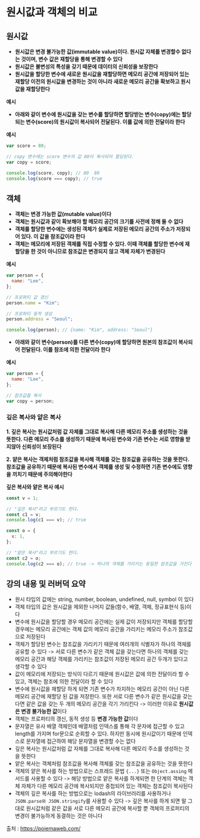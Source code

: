 # 원시값과 객체의 비교

## 원시값

- **원시값은 변경 불가능한 값(immutable value)이다. 원시값 자체를 변경할수 없다는 것이며, 변수 값은 재할당을 통해 변경할 수 있다**
- **원시값은 불변성의 특성을 갖기 때문에 데이터의 신뢰성을 보장한다**
- **원시값을 할당한 변수에 새로운 원시값을 재할당하면 메모리 공간에 저장되어 있는 재할당 이전의 원시값을 변경하는 것이 아니라 새로운 메모리 공간을 확보하고 원시값을 재할당한다**

**예시**

- **아래와 같이 변수에 원시값을 갖는 변수를 할당하면 할당받는 변수(copy)에는 할당되는 변수(score)의 원시값이 복사되어 전달된다. 이를 값에 의한 전달이라 한다**

**예시**

```js
var score = 80;

// copy 변수에는 score 변수의 값 80이 복사되어 할당된다.
var copy = score;

console.log(score, copy); // 80  80
console.log(score === copy); // true
```

## 객체

- **객체는 변경 가능한 값(mutable value)이다**
- **객체는 원시값과 같이 확보해야 할 메모리 공간의 크기를 사전에 정해 둘 수 없다**
- **객체를 할당한 변수에는 생성된 객체가 실제로 저장된 메모리 공간의 주소가 저장되어 있다. 이 값을 참조값이라 한다**
- **객체는 메모리에 저장된 객체를 직접 수정할 수 있다. 이때 객체를 할당한 변수에 재할당을 한 것이 아니므로 참조값은 변경되지 않고 객체 자체가 변경된다**

**예시**

```js
var person = {
  name: "Lee",
};

// 프로퍼티 값 갱신
person.name = "Kim";

// 프로퍼티 동적 생성
person.address = "Seoul";

console.log(person); // {name: "Kim", address: "Seoul"}
```

- **아래와 같이 변수(person)를 다른 변수(copy)에 할당하면 원본의 참조값이 복사되어 전달된다. 이를 참조에 의한 전달이라 한다**

**예시**

```js
var person = {
  name: "Lee",
};

// 참조값을 복사
var copy = person;
```

### 깊은 복사와 얕은 복사

**1. 깊은 복사는 원시값처럼 값 자체를 그대로 복사해 다른 메모리 주소를 생성하는 것을 뜻한다. 다른 메모리 주소를 생성하기 때문에 복사된 변수와 기존 변수는 서로 영향을 받지않아 신뢰성이 보장된다**

**2. 얕은 복사는 객체처럼 참조값을 복사해 객체를 갖는 참조값을 공유하는 것을 뜻한다. 참조값을 공유하기 때문에 복사된 변수에서 객체를 생성 및 수정하면 기존 변수에도 영향을 끼치기 때문에 주의해야한다**

**깊은 복사와 얕은 복사 예시**

```js
const v = 1;

// "깊은 복사"라고 부르기도 한다.
const c1 = v;
console.log(c1 === v); // true

const o = {
  x: 1,
};

// "얕은 복사"라고 부르기도 한다.
const c2 = o;
console.log(c2 === o); // true -> 하나의 객체를 가리키는 동일한 참조값을 가진다
```

## 강의 내용 및 러버덕 요약

- 원시 타입의 값에는 string, number, boolean, undefined, null, symbol 이 있다
- 객체 타입의 값은 원시값을 제외한 나머지 값들(함수, 배열, 객체, 정규표현식 등)이다
- 변수에 원시값을 할당할 경우 메모리 공간에는 실제 값이 저장되지만 객체를 할당할 경우에는 메모리 공간에는 객체 값의 메모리 공간을 가리키는 메모리 주소가 참조값으로 저장된다
- 객체가 할당된 변수는 참조값을 가리키기 때문에 여러개의 식별자가 하나의 객체를 공유할 수 있다 -> 서로 다른 변수가 같은 객체 값을 갖는다면 하나의 객체를 갖는 메모리 공간과 해당 객체를 가리키는 참조값이 저장된 메모리 공간 두개가 있다고 생각할 수 있다
- 값이 메모리에 저장되는 방식이 다르기 때문에 원시값은 값에 의한 전달이라 할 수 있고, 객체는 참조에 의한 전달이라 할 수 있다
- 변수에 원시값을 재할당 하게 되면 기존 변수가 차지하는 메모리 공간이 아닌 다른 메모리 공간에 재할당 된 값을 저장한다. 또한 서로 다른 변수가 같은 원시값을 갖는다면 같은 값을 갖는 두 개의 메모리 공간을 각기 가리킨다 -> 이러한 이유로 **원시값은 변경 불가능한 값**이다
- 객체는 프로퍼티의 갱신, 동적 생성 등 **변경 가능한 값**이다
- 문자열은 유사 배열 객체인데 배열처럼 인덱스를 통해 각 문자에 접근할 수 있고 length를 가지며 for문으로 순회할 수 있다. 하지만 동시에 원시값이기 때문에 인덱스로 문자열에 접근하여 해당 문자열을 변경할 수는 없다
- 깊은 복사는 원시값처럼 값 자체를 그대로 복사해 다른 메모리 주소를 생성하는 것을 뜻한다
- 얕은 복사는 객체처럼 참조값을 복사해 객체를 갖는 참조값을 공유하는 것을 뜻한다
- 객체의 얕은 복사를 하는 방법으로는 스프레드 문법 `{...}` 또는 `Object.assing` 메서드를 사용할 수 있다 -> 해당 방법으로 얕은 복사를 하게되면 한 단계의 객체는 객체 자체가 다른 메모리 공간에 복사되지만 중첩되어 있는 객체는 참조값이 복사된다
- 객체의 깊은 복사를 하는 방법으로는 lodash의 라이브러리를 사용하거나 `JSON.parse와 JSON.stringify`를 사용할 수 있다 -> 깊은 복사를 하게 되면 말 그대로 원시값처럼 같은 값을 서로 다른 메모리 공간에 복사할 뿐 객체의 프로퍼티의 변경이 불가능하게 동결하는 것은 아니다

출처 : https://poiemaweb.com/
